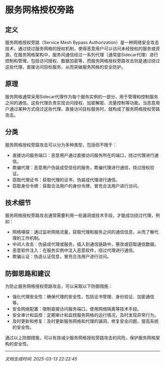 # 服务网格授权旁路

## 定义
服务网格授权旁路（Service Mesh Bypass Authorization）是一种网络安全攻击技术，通过绕过服务网格的授权机制，使得恶意用户可以访问未经授权的服务或资源。在服务网格架构中，服务间通信经过一系列代理（通常是Sidecar代理）进行控制和管理，包括访问授权、数据加密等，而服务网格授权旁路攻击则是通过绕过这些代理，直接访问目标服务，从而突破服务网格的安全防护。

## 原理
服务网格通常采用Sidecar代理作为每个服务实例的一部分，用于管理和控制服务之间的通信。这些代理负责实现访问授权、加密解密、流量控制等功能。当恶意用户通过某种方式绕过这些代理，直接访问目标服务时，就构成了服务网格授权旁路攻击。

## 分类
服务网格授权旁路攻击可以分为多种类型，包括但不限于：
- 直接访问服务端口：恶意用户通过直接访问服务所在的端口，绕过代理进行通信。
- 欺骗代理：恶意用户伪装成受信任的服务，欺骗代理进行通信，绕过授权验证。
- 窃取代理证书：获取代理的证书，伪装成代理进行通信。
- 窃取身份令牌：获取合法用户的身份令牌，冒充合法用户进行访问。

## 技术细节
服务网格授权旁路攻击通常需要利用一些漏洞或技术手段，才能成功绕过代理，例如：
- 网络嗅探：通过监听网络流量，获取代理和服务之间的通信信息，从而了解代理的工作机制。
- 中间人攻击：伪装成代理或服务，插入到通信链路中，篡改或窃取通信数据。
- 恶意软件注入：在服务实例中注入恶意软件，绕过代理进行通信。
- 欺骗认证：伪造认证信息，冒充合法用户进行访问。

## 防御思路和建议
为防止服务网格授权旁路攻击，可以采取以下防御措施：
- 强化代理安全性：确保代理的安全性，包括证书管理、身份验证、加密通信等。
- 安全网络配置：限制直接访问服务端口，使用网络隔离等技术手段。
- 安全审计和监控：定期审计和监控服务网格的运行情况，及时发现异常行为。
- 及时更新和修复：及时更新服务网格和代理的漏洞，修复安全问题，提高系统的安全性。

通过以上防御措施，可以有效减少服务网格授权旁路攻击的风险，保护服务网格架构的安全性。

---

*文档生成时间: 2025-03-13 22:22:45*

